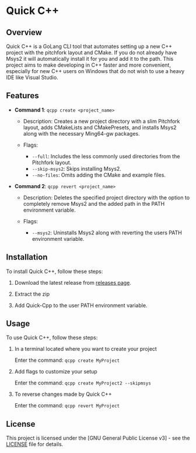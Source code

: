 # Quick C++

## Overview

Quick C++ is a GoLang CLI tool that automates setting up a new C++ project with the pitchfork layout and CMake. If you do not already have Msys2 it will automatically install it for you and add it to the path. This project aims to make developing in C++ faster and more convenient, especially for new C++ users on Windows that do not wish to use a heavy IDE like Visual Studio.

## Features

- **Command 1**: `qcpp create <project_name>`

  - Description: Creates a new project directory with a slim Pitchfork layout, adds CMakeLists and CMakePresets, and installs Msys2 along with the necessary Ming64-gw packages.

  - Flags:
    - `--full`: Includes the less commonly used directories from the Pitchfork layout.
    - `--skip-msys2`: Skips installing Msys2.
    - `--no-files`: Omits adding the CMake and example files.

- **Command 2**: `qcpp revert <project_name>`

  - Description: Deletes the specified project directory with the option to completely remove Msys2 and the added path in the PATH environment variable.

  - Flags:
    - `--msys2`: Uninstalls Msys2 along with reverting the users PATH environment variable.

## Installation

To install Quick C++, follow these steps:

1. Download the latest release from [releases page](https://github.com/MrPiink/Quick-Cpp/releases).

2. Extract the zip

3. Add Quick-Cpp to the user PATH environment variable.

## Usage

To use Quick C++, follow these steps:

1. In a terminal located where you want to create your project

   Enter the command:
   `qcpp create MyProject`

2. Add flags to customize your setup

   Enter the command:
   `qcpp create MyProject2 --skipmsys`

3. To reverse changes made by Quick C++

   Enter the command:
   `qcpp revert MyProject`

## License

This project is licensed under the [GNU General Public License v3] - see the [LICENSE](LICENSE) file for details.
